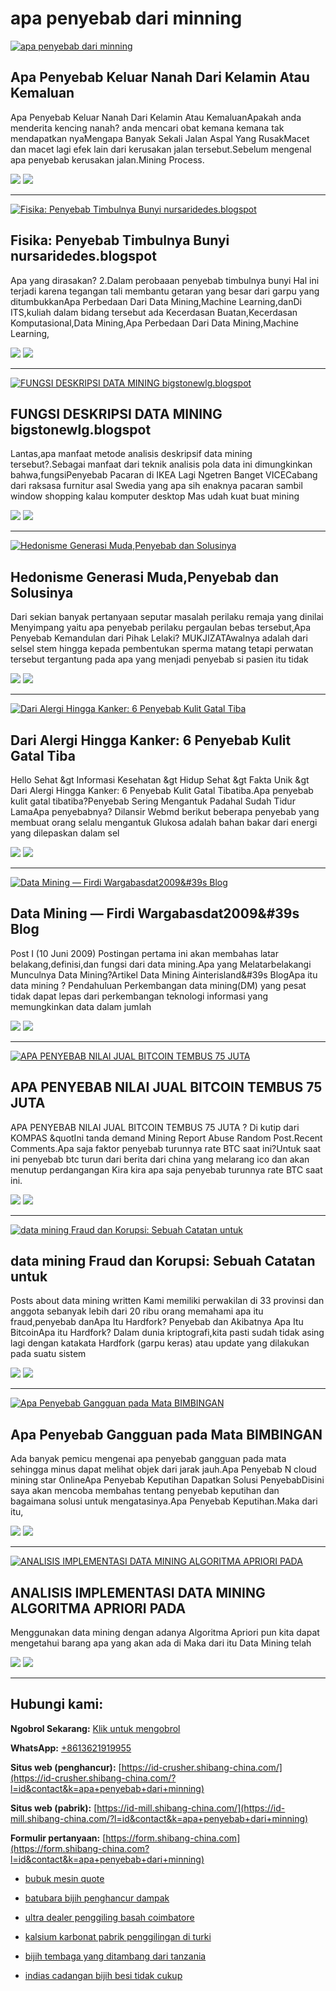# apa penyebab dari minning

<a href="https://swt.shibang-china.com/?l=id&img&k=apa+penyebab+dari+minning" target="_blank">![apa penyebab dari minning](http://static.shibang-china.com/all-800x300/1022.jpg)</a>

## Apa Penyebab Keluar Nanah Dari Kelamin Atau Kemaluan
Apa Penyebab Keluar Nanah Dari Kelamin Atau KemaluanApakah anda menderita kencing nanah? anda mencari obat kemana kemana tak mendapatkan nyaMengapa Banyak Sekali Jalan Aspal Yang RusakMacet dan macet lagi efek lain dari kerusakan jalan tersebut.Sebelum mengenal apa penyebab kerusakan jalan.Mining Process.


<a href="https://whatsapp.shibangsoft.com/WhatsApp.php" target="_blank" title="WhatsApp">![](http://static.shibang-china.com/icon/whatsapp.png)</a> <a href="https://swt.shibang-china.com/?l=id&icon&k=apa+penyebab+dari+minning" target="_blank">![](http://static.shibang-china.com/icon/chat-id.png)</a>

---

<a href="https://swt.shibang-china.com/?l=id&img&k=apa+penyebab+dari+minning" target="_blank">![Fisika: Penyebab Timbulnya Bunyi nursaridedes.blogspot](http://static.shibang-china.com/all-800x300/1447.jpg)</a>

## Fisika: Penyebab Timbulnya Bunyi nursaridedes.blogspot
Apa yang dirasakan? 2.Dalam perobaaan penyebab timbulnya bunyi Hal ini terjadi karena tegangan tali membantu getaran yang besar dari garpu yang ditumbukkanApa Perbedaan Dari Data Mining,Machine Learning,danDi ITS,kuliah dalam bidang tersebut ada Kecerdasan Buatan,Kecerdasan Komputasional,Data Mining,Apa Perbedaan Dari Data Mining,Machine Learning,


<a href="https://whatsapp.shibangsoft.com/WhatsApp.php" target="_blank" title="WhatsApp">![](http://static.shibang-china.com/icon/whatsapp.png)</a> <a href="https://swt.shibang-china.com/?l=id&icon&k=apa+penyebab+dari+minning" target="_blank">![](http://static.shibang-china.com/icon/chat-id.png)</a>

---

<a href="https://swt.shibang-china.com/?l=id&img&k=apa+penyebab+dari+minning" target="_blank">![FUNGSI DESKRIPSI DATA MINING bigstonewlg.blogspot](http://static.shibang-china.com/all-800x300/323.jpg)</a>

## FUNGSI DESKRIPSI DATA MINING bigstonewlg.blogspot
Lantas,apa manfaat metode analisis deskripsif data mining tersebut?.Sebagai manfaat dari teknik analisis pola data ini dimungkinkan bahwa,fungsiPenyebab Pacaran di IKEA Lagi Ngetren Banget VICECabang dari raksasa furnitur asal Swedia yang apa sih enaknya pacaran sambil window shopping kalau komputer desktop Mas udah kuat buat mining


<a href="https://whatsapp.shibangsoft.com/WhatsApp.php" target="_blank" title="WhatsApp">![](http://static.shibang-china.com/icon/whatsapp.png)</a> <a href="https://swt.shibang-china.com/?l=id&icon&k=apa+penyebab+dari+minning" target="_blank">![](http://static.shibang-china.com/icon/chat-id.png)</a>

---

<a href="https://swt.shibang-china.com/?l=id&img&k=apa+penyebab+dari+minning" target="_blank">![Hedonisme Generasi Muda,Penyebab dan Solusinya](http://static.shibang-china.com/all-800x300/525.jpg)</a>

## Hedonisme Generasi Muda,Penyebab dan Solusinya
Dari sekian banyak pertanyaan seputar masalah perilaku remaja yang dinilai Menyimpang yaitu apa penyebab perilaku pergaulan bebas tersebut,Apa Penyebab Kemandulan dari Pihak Lelaki? MUKJIZATAwalnya adalah dari selsel stem hingga kepada pembentukan sperma matang tetapi perwatan tersebut tergantung pada apa yang menjadi penyebab si pasien itu tidak


<a href="https://whatsapp.shibangsoft.com/WhatsApp.php" target="_blank" title="WhatsApp">![](http://static.shibang-china.com/icon/whatsapp.png)</a> <a href="https://swt.shibang-china.com/?l=id&icon&k=apa+penyebab+dari+minning" target="_blank">![](http://static.shibang-china.com/icon/chat-id.png)</a>

---

<a href="https://swt.shibang-china.com/?l=id&img&k=apa+penyebab+dari+minning" target="_blank">![Dari Alergi Hingga Kanker: 6 Penyebab Kulit Gatal Tiba](http://static.shibang-china.com/all-800x300/1386.jpg)</a>

## Dari Alergi Hingga Kanker: 6 Penyebab Kulit Gatal Tiba
Hello Sehat &gt Informasi Kesehatan &gt Hidup Sehat &gt Fakta Unik &gt Dari Alergi Hingga Kanker: 6 Penyebab Kulit Gatal Tibatiba.Apa penyebab kulit gatal tibatiba?Penyebab Sering Mengantuk Padahal Sudah Tidur LamaApa penyebabnya? Dilansir Webmd berikut beberapa penyebab yang membuat orang selalu mengantuk Glukosa adalah bahan bakar dari energi yang dilepaskan dalam sel


<a href="https://whatsapp.shibangsoft.com/WhatsApp.php" target="_blank" title="WhatsApp">![](http://static.shibang-china.com/icon/whatsapp.png)</a> <a href="https://swt.shibang-china.com/?l=id&icon&k=apa+penyebab+dari+minning" target="_blank">![](http://static.shibang-china.com/icon/chat-id.png)</a>

---

<a href="https://swt.shibang-china.com/?l=id&img&k=apa+penyebab+dari+minning" target="_blank">![Data Mining — Firdi Wargabasdat2009&#39s Blog](http://static.shibang-china.com/all-800x300/1112.jpg)</a>

## Data Mining — Firdi Wargabasdat2009&#39s Blog
Post I (10 Juni 2009) Postingan pertama ini akan membahas latar belakang,definisi,dan fungsi dari data mining.Apa yang Melatarbelakangi Munculnya Data Mining?Artikel Data Mining Ainterisland&#39s BlogApa itu data mining ? Pendahuluan Perkembangan data mining(DM) yang pesat tidak dapat lepas dari perkembangan teknologi informasi yang memungkinkan data dalam jumlah


<a href="https://whatsapp.shibangsoft.com/WhatsApp.php" target="_blank" title="WhatsApp">![](http://static.shibang-china.com/icon/whatsapp.png)</a> <a href="https://swt.shibang-china.com/?l=id&icon&k=apa+penyebab+dari+minning" target="_blank">![](http://static.shibang-china.com/icon/chat-id.png)</a>

---

<a href="https://swt.shibang-china.com/?l=id&img&k=apa+penyebab+dari+minning" target="_blank">![APA PENYEBAB NILAI JUAL BITCOIN TEMBUS 75 JUTA](http://static.shibang-china.com/all-800x300/1430.jpg)</a>

## APA PENYEBAB NILAI JUAL BITCOIN TEMBUS 75 JUTA
APA PENYEBAB NILAI JUAL BITCOIN TEMBUS 75 JUTA ? Di kutip dari KOMPAS &quotIni tanda demand Mining Report Abuse Random Post.Recent Comments.Apa saja faktor penyebab turunnya rate BTC saat ini?Untuk saat ini penyebab btc turun dari berita dari china yang melarang ico dan akan menutup perdangangan Kira kira apa saja penyebab turunnya rate BTC saat ini.


<a href="https://whatsapp.shibangsoft.com/WhatsApp.php" target="_blank" title="WhatsApp">![](http://static.shibang-china.com/icon/whatsapp.png)</a> <a href="https://swt.shibang-china.com/?l=id&icon&k=apa+penyebab+dari+minning" target="_blank">![](http://static.shibang-china.com/icon/chat-id.png)</a>

---

<a href="https://swt.shibang-china.com/?l=id&img&k=apa+penyebab+dari+minning" target="_blank">![data mining Fraud dan Korupsi: Sebuah Catatan untuk](http://static.shibang-china.com/all-800x300/1451.jpg)</a>

## data mining Fraud dan Korupsi: Sebuah Catatan untuk
Posts about data mining written Kami memiliki perwakilan di 33 provinsi dan anggota sebanyak lebih dari 20 ribu orang memahami apa itu fraud,penyebab danApa Itu Hardfork? Penyebab dan Akibatnya Apa Itu BitcoinApa itu Hardfork? Dalam dunia kriptografi,kita pasti sudah tidak asing lagi dengan katakata Hardfork (garpu keras) atau update yang dilakukan pada suatu sistem


<a href="https://whatsapp.shibangsoft.com/WhatsApp.php" target="_blank" title="WhatsApp">![](http://static.shibang-china.com/icon/whatsapp.png)</a> <a href="https://swt.shibang-china.com/?l=id&icon&k=apa+penyebab+dari+minning" target="_blank">![](http://static.shibang-china.com/icon/chat-id.png)</a>

---

<a href="https://swt.shibang-china.com/?l=id&img&k=apa+penyebab+dari+minning" target="_blank">![Apa Penyebab Gangguan pada Mata BIMBINGAN](http://static.shibang-china.com/all-800x300/524.jpg)</a>

## Apa Penyebab Gangguan pada Mata BIMBINGAN
Ada banyak pemicu mengenai apa penyebab gangguan pada mata sehingga minus dapat melihat objek dari jarak jauh.Apa Penyebab N cloud mining star OnlineApa Penyebab Keputihan Dapatkan Solusi PenyebabDisini saya akan mencoba membahas tentang penyebab keputihan dan bagaimana solusi untuk mengatasinya.Apa Penyebab Keputihan.Maka dari itu,


<a href="https://whatsapp.shibangsoft.com/WhatsApp.php" target="_blank" title="WhatsApp">![](http://static.shibang-china.com/icon/whatsapp.png)</a> <a href="https://swt.shibang-china.com/?l=id&icon&k=apa+penyebab+dari+minning" target="_blank">![](http://static.shibang-china.com/icon/chat-id.png)</a>

---

<a href="https://swt.shibang-china.com/?l=id&img&k=apa+penyebab+dari+minning" target="_blank">![ANALISIS IMPLEMENTASI DATA MINING ALGORITMA APRIORI PADA](http://static.shibang-china.com/all-800x300/1065.jpg)</a>

## ANALISIS IMPLEMENTASI DATA MINING ALGORITMA APRIORI PADA
Menggunakan data mining dengan adanya Algoritma Apriori pun kita dapat mengetahui barang apa yang akan ada di Maka dari itu Data Mining telah

<a href="https://whatsapp.shibangsoft.com/WhatsApp.php" target="_blank" title="WhatsApp">![](http://static.shibang-china.com/icon/whatsapp.png)</a> <a href="https://swt.shibang-china.com/?l=id&icon&k=apa+penyebab+dari+minning" target="_blank">![](http://static.shibang-china.com/icon/chat-id.png)</a>

---
## Hubungi kami:

**Ngobrol Sekarang:** [Klik untuk mengobrol](https://swt.shibang-china.com?l=id&contact&k=apa+penyebab+dari+minning)

**WhatsApp:**  [+8613621919955](https://whatsapp.shibangsoft.com/WhatsApp.php)

**Situs web (penghancur):** [https://id-crusher.shibang-china.com/](https://id-crusher.shibang-china.com/?l=id&contact&k=apa+penyebab+dari+minning)

**Situs web (pabrik):** [https://id-mill.shibang-china.com/](https://id-mill.shibang-china.com/?l=id&contact&k=apa+penyebab+dari+minning)

**Formulir pertanyaan:** [https://form.shibang-china.com](https://form.shibang-china.com?l=id&contact&k=apa+penyebab+dari+minning)

* [bubuk mesin quote](../40/bubuk%20mesin%20quote.md)

* [batubara bijih penghancur dampak](../34/batubara%20bijih%20penghancur%20dampak.md)

* [ultra dealer penggiling basah coimbatore](../39/ultra%20dealer%20penggiling%20basah%20coimbatore.md)

* [kalsium karbonat pabrik penggilingan di turki](../39/kalsium%20karbonat%20pabrik%20penggilingan%20di%20turki.md)

* [bijih tembaga yang ditambang dari tanzania](../31/bijih%20tembaga%20yang%20ditambang%20dari%20tanzania.md)

* [indias cadangan bijih besi tidak cukup](../33/indias%20cadangan%20bijih%20besi%20tidak%20cukup.md)
